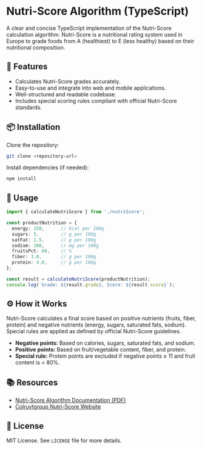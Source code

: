# Nutri-Score Algorithm (TypeScript)

A clear and concise TypeScript implementation of the Nutri-Score calculation algorithm. Nutri-Score is a nutritional rating system used in Europe to grade foods from A (healthiest) to E (less healthy) based on their nutritional composition.

## 🌱 Features

- Calculates Nutri-Score grades accurately.
- Easy-to-use and integrate into web and mobile applications.
- Well-structured and readable codebase.
- Includes special scoring rules compliant with official Nutri-Score standards.

## 📦 Installation

Clone the repository:

```bash
git clone <repository-url>
```

Install dependencies (if needed):

```bash
npm install
```

## 🚀 Usage

```typescript
import { calculateNutriScore } from './nutriScore';

const productNutrition = {
  energy: 250,      // kcal per 100g
  sugars: 5,        // g per 100g
  satFat: 1.5,      // g per 100g
  sodium: 200,      // mg per 100g
  fruitsPct: 60,    // %
  fiber: 3.0,       // g per 100g
  protein: 4.0,     // g per 100g
};

const result = calculateNutriScore(productNutrition);
console.log(`Grade: ${result.grade}, Score: ${result.score}`);
```

## ⚙️ How it Works

Nutri-Score calculates a final score based on positive nutrients (fruits, fiber, protein) and negative nutrients (energy, sugars, saturated fats, sodium). Special rules are applied as defined by official Nutri-Score guidelines.

- **Negative points:** Based on calories, sugars, saturated fats, and sodium.
- **Positive points:** Based on fruit/vegetable content, fiber, and protein.
- **Special rule:** Protein points are excluded if negative points ≥ 11 and fruit content is < 80%.

## 📚 Resources

- [Nutri-Score Algorithm Documentation (PDF)](https://www.santepubliquefrance.fr/en/nutri-score)
- [Colruytgroup Nutri-Score Website](https://nutriscore.colruytgroup.com/)

## 📝 License

MIT License. See `LICENSE` file for more details.
